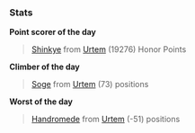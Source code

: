 

### Stats

**Point scorer of the day**
>[Shinkye](/#/character/Urtem/1555417) from [Urtem](/#/ranking/Urtem)  (19276) Honor Points


**Climber of the day**
>[Soge](/#/character/Urtem/302354) from [Urtem](/#/ranking/Urtem)  (73) positions


**Worst of the day**
>[Handromede](/#/character/Urtem/1321545) from [Urtem](/#/ranking/Urtem)  (-51) positions


